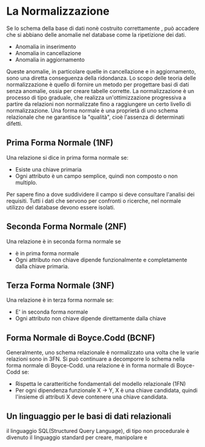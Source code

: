 # La Normalizzazione

Se lo schema della base di dati nonè costruito correttamente , può accadere che si abbiano delle anomalie nel database come la ripetizione dei dati.
- Anomalia in inserimento
- Anomalia in cancellazione
- Anomalia in aggiornamento

Queste anomalie, in particolare quelle in cancellazione e in aggiornamento, sono una diretta conseguenza della ridondanza.
Lo scopo delle teoria delle normalizzazione è quello di fornire un metodo per progettare basi di dati senza anomalie, ossia per creare tabelle corrette.
La normalizzazione è un processo di tipo graduale, che realizza un'ottimizzazione progressiva a partire da relazioni non normalizzate fino a raggiungere un certo livello di normalizzazione.
Una forma normale è una proprietà di uno schema relazionale che ne garantisce la "qualità", cioè l'assenza di determinati difetti.

## Prima Forma Normale (1NF)
Una relazione si dice in prima forma normale se:
- Esiste una chiave primaria
- Ogni attributo è un campo semplice, quindi non composto o non multiplo.

Per sapere fino a dove suddividere il campo si deve consultare l'analisi dei requisiti.
Tutti i dati che servono per confronti o ricerche, nel normale utilizzo del database devono essere isolati.

## Seconda Forma Normale (2NF)
Una relazione è in seconda forma normale se
- è in prima forma normale
- Ogni attributo non chiave dipende funzionalmente e completamente dalla chiave primaria.
## Terza Forma Normale (3NF)
Una relazione è in terza forma normale se:
- E' in seconda forma normale 
- Ogni attributo non chiave dipende direttamente dalla chiave

## Forma Normale di Boyce.Codd (BCNF)
Generalmente, uno schema relazionale è normalizzato una volta che le varie relazioni sono in 3FN.
Si può continuare a decomporre lo schema nella forma normale di Boyce-Codd.
una relazione è in forma normale di Boyce-Codd se:
- Rispetta le caratteritiche fondamentali del modello relazionale (1FN)
- Per ogni dipendenza funzionale X -> Y, X è una chiave candidata, quindi l'insieme di attributi X deve contenere una chiave candidata.

## Un linguaggio per le basi di dati relazionali
il linguaggio SQL(Structured Query Language), di tipo non procedurale è divenuto il linguaggio standard per creare, manipolare e 
<!--stackedit_data:
eyJoaXN0b3J5IjpbMTg2MTM3Nzc3M119
-->